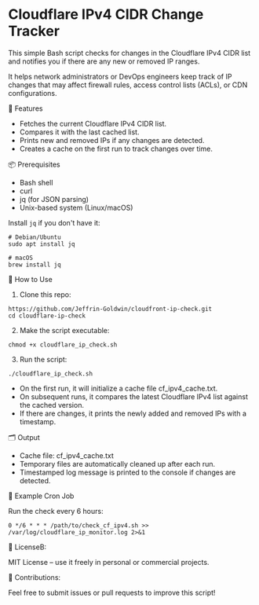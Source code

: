 # Cloudflare IPv4 CIDR Change Tracker

This simple Bash script checks for changes in the Cloudflare IPv4 CIDR list and notifies you if there are any new or removed IP ranges.

It helps network administrators or DevOps engineers keep track of IP changes that may affect firewall rules, access control lists (ACLs), or CDN configurations.

🔧 Features
- Fetches the current Cloudflare IPv4 CIDR list.
- Compares it with the last cached list.
- Prints new and removed IPs if any changes are detected.
- Creates a cache on the first run to track changes over time.

📦 Prerequisites
- Bash shell
- curl
- jq (for JSON parsing)
- Unix-based system (Linux/macOS)

Install ```jq``` if you don't have it:

```
# Debian/Ubuntu
sudo apt install jq

# macOS
brew install jq
```

🚀 How to Use
1. Clone this repo:
```
https://github.com/Jeffrin-Goldwin/cloudfront-ip-check.git
cd cloudflare-ip-check
```

2. Make the script executable:
```
chmod +x cloudflare_ip_check.sh
```

3. Run the script:
```
./cloudflare_ip_check.sh
```

- On the first run, it will initialize a cache file cf_ipv4_cache.txt.
- On subsequent runs, it compares the latest Cloudflare IPv4 list against the cached version.
- If there are changes, it prints the newly added and removed IPs with a timestamp.

🗂 Output
- Cache file: cf_ipv4_cache.txt
- Temporary files are automatically cleaned up after each run.
- Timestamped log message is printed to the console if changes are detected.

📝 Example Cron Job

Run the check every 6 hours:
```
0 */6 * * * /path/to/check_cf_ipv4.sh >> /var/log/cloudflare_ip_monitor.log 2>&1
```

📄 LicenseB: 

MIT License – use it freely in personal or commercial projects.

🤝 Contributions: 

Feel free to submit issues or pull requests to improve this script!